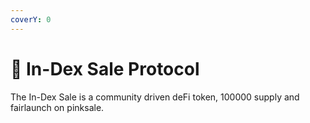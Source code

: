 ```yaml
---
coverY: 0
---
```


# 🧮 In-Dex Sale Protocol

The In-Dex Sale is a community driven deFi token, 100000 supply and fairlaunch on pinksale.
